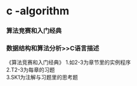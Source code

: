 # c -algorithm  
### 算法竞赛和入门经典  
### 数据结构和算法分析>>C语言描述  

《算法竞赛和入门经典》
1.如2-3为章节里的实例程序  
2.T2-3为每章的习题  
3.SK1为注解与习题里的思考题
